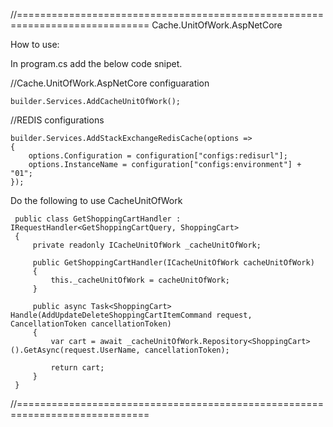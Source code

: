 
//=============================================================================
Cache.UnitOfWork.AspNetCore

How to use:

In program.cs add the below code snipet.

//Cache.UnitOfWork.AspNetCore configuaration
```
builder.Services.AddCacheUnitOfWork();
```
//REDIS configurations
```
builder.Services.AddStackExchangeRedisCache(options =>
{
    options.Configuration = configuration["configs:redisurl"];
    options.InstanceName = configuration["configs:environment"] + "01";
});
```
Do the following to use CacheUnitOfWork
```
 public class GetShoppingCartHandler : IRequestHandler<GetShoppingCartQuery, ShoppingCart>
 {
     private readonly ICacheUnitOfWork _cacheUnitOfWork;

     public GetShoppingCartHandler(ICacheUnitOfWork cacheUnitOfWork)
     {
         this._cacheUnitOfWork = cacheUnitOfWork;
     }
	 
     public async Task<ShoppingCart> Handle(AddUpdateDeleteShoppingCartItemCommand request, CancellationToken cancellationToken)
     {
         var cart = await _cacheUnitOfWork.Repository<ShoppingCart>().GetAsync(request.UserName, cancellationToken);

         return cart;
     }
 }
```
//=============================================================================

